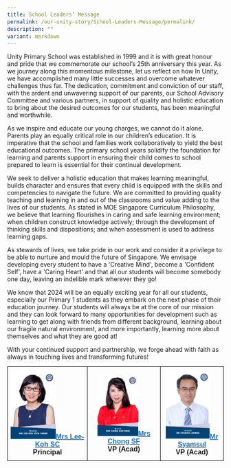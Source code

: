 ```yaml
---
title: School Leaders’ Message
permalink: /our-unity-story/School-Leaders-Message/permalink/
description: ""
variant: markdown
---
```

Unity Primary School was established in 1999 and it is with great honour and pride that we commemorate our school’s 25th anniversary this year. As we journey along this momentous milestone, let us reflect on how In Unity, we have accomplished many little successes and overcome whatever challenges thus far. The dedication, commitment and conviction of our staff, with the ardent and unwavering support of our parents, our School Advisory Committee and various partners, in support of quality and holistic education to bring about the desired outcomes for our students, has been meaningful and worthwhile.

As we inspire and educate our young charges, we cannot do it alone. Parents play an equally critical role in our children’s education. It is imperative that the school and families work collaboratively to yield the best educational outcomes. The primary school years solidify the foundation for learning and parents support in ensuring their child comes to school prepared to learn is essential for their continual development.

We seek to deliver a holistic education that makes learning meaningful, builds character and ensures that every child is equipped with the skills and competencies to navigate the future. We are committed to providing quality teaching and learning in and out of the classrooms and value adding to the lives of our students. As stated in MOE Singapore Curriculum Philosophy, we believe that learning flourishes in caring and safe learning environment; when children construct knowledge actively; through the development of thinking skills and dispositions; and when assessment is used to address learning gaps.

As stewards of lives, we take pride in our work and consider it a privilege to be able to nurture and mould the future of Singapore. We envisage developing every student to have a 'Creative Mind', become a 'Confident Self', have a 'Caring Heart' and that all our students will become somebody one day, leaving an indelible mark wherever they go!

We know that 2024 will be an equally exciting year for all our students, especially our Primary 1 students as they embark on the next phase of their education journey. Our students will always be at the core of our mission and they can look forward to many opportunities for development such as learning to get along with friends from different background, learning about our fragile natural environment, and more importantly, learning more about themselves and what they are good at! 

With your continued support and partnership, we forge ahead with faith as always in touching lives and transforming futures!

<style type="text/css">
.tg  {border-collapse:collapse;border-spacing:0;}
.tg td{border-color:black;border-style:solid;border-width:1px;font-family:Arial, sans-serif;font-size:16px;
  overflow:hidden;padding:10px 5px;word-break:normal;}
.tg th{border-color:black;border-style:solid;border-width:1px;font-family:Arial, sans-serif;font-size:16px;
  font-weight:normal;overflow:hidden;padding:10px 5px;word-break:normal;}
.tg .tg-f4yw{background-color:#FFF;text-align:center;vertical-align:middle}
.tg .tg-vgmr{background-color:#;text-align:center;vertical-align:middle}
</style>
<table class="tg">
<thead>
  <tr>
    <td colspan="3" class="tg-vgmr"><img style="width:60%" src="/images/Our%20Unity%20Story/Mrs_Lee_Koh_Siew_Cheng.jpg"><span style="font-weight:bold"><a rel="noopener noreferrer" target="_blank" href="mailto:unity_ps@moe.edu.sg"><span style="text-decoration;color:#1E73BE;background-color:transparent">Mrs Lee-Koh SC</span></a><br>Principal
		 </span></td><td colspan="3" class="tg-vgmr"><img style="width:60%" src="/images/Our%20Unity%20Story/Mrs_Chong_Suet_Fong.jpg"><span style="font-weight:bold"><a rel="noopener noreferrer" target="_blank" href="mailto:unity_ps@moe.edu.sg"><span style="text-decoration;color:#1E73BE;background-color:transparent">Mrs Chong SF</span></a><br>VP (Acad)</span></td>
    <td colspan="3" class="tg-vgmr"><img style="width:75%" src="/images/Our%20Unity%20Story/Mr_Syamsul.png"><span style="font-weight:bold"><a rel="noopener noreferrer" target="_blank" href="mailto:unity_ps@moe.edu.sg"><span style="text-decoration;color:#1E73BE;background-color:transparent">Mr Syamsul</span></a><br>VP (Acad)</span><br></td>
		</tr>
</thead>
</table>
